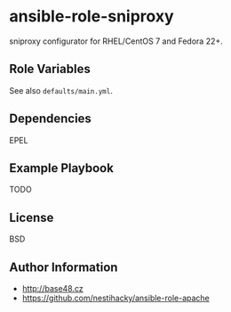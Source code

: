 ansible-role-sniproxy
=====================

sniproxy configurator for RHEL/CentOS 7 and Fedora 22+.

Role Variables
--------------

See also `defaults/main.yml`.

Dependencies
------------

EPEL

Example Playbook
----------------

TODO

License
-------

BSD

Author Information
------------------

* http://base48.cz
* https://github.com/nestihacky/ansible-role-apache
